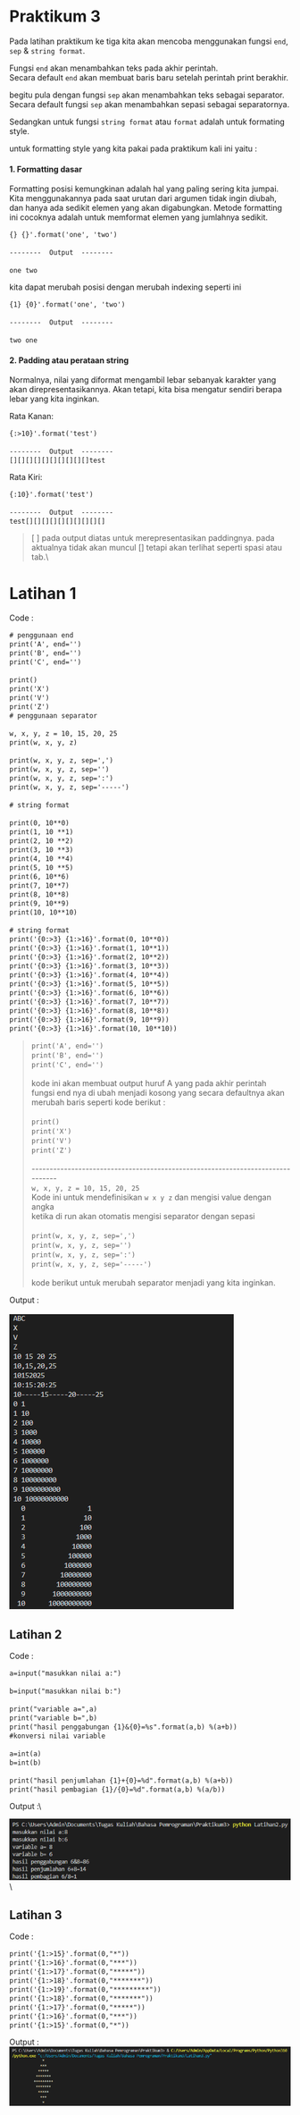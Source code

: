 # Praktikum 3


Pada latihan praktikum ke tiga kita akan mencoba menggunakan fungsi `end`, `sep` & `string format`.

Fungsi `end` akan menambahkan teks pada akhir perintah.\
Secara default `end` akan membuat baris baru setelah perintah print berakhir.

begitu pula dengan fungsi `sep` akan menambahkan teks sebagai separator.\
Secara default fungsi `sep` akan menambahkan sepasi sebagai separatornya.

Sedangkan untuk fungsi `string format` atau `format` adalah untuk formating style.

untuk formatting style yang kita pakai pada praktikum kali ini yaitu :
 
#### 1. Formatting dasar
 Formatting posisi kemungkinan adalah hal yang paling sering kita jumpai. Kita menggunakannya pada saat urutan dari argumen tidak ingin diubah, dan hanya ada sedikit elemen yang akan digabungkan. Metode formatting ini cocoknya adalah untuk memformat elemen yang jumlahnya sedikit.

 ```
 {} {}'.format('one', 'two')

 --------  Output  --------

 one two
 ```

 kita dapat merubah posisi dengan merubah indexing seperti ini 
  ```
 {1} {0}'.format('one', 'two')

 --------  Output  --------

 two one
 ```

#### 2. Padding atau perataan string
 Normalnya, nilai yang diformat mengambil lebar sebanyak karakter yang akan direpresentasikannya. Akan tetapi, kita bisa mengatur sendiri berapa lebar yang kita inginkan.

Rata Kanan:
```
{:>10}'.format('test')

--------  Output  --------
[][][][][][][][][][]test

```

Rata Kiri:
```
{:10}'.format('test')

--------  Output  --------
test[][][][][][][][][][]
```
> [ ] pada output diatas untuk merepresentasikan paddingnya. pada aktualnya tidak akan muncul [] tetapi akan terlihat seperti spasi atau tab.\




# Latihan 1
Code :
```
# penggunaan end
print('A', end='')
print('B', end='')
print('C', end='')

print()
print('X')
print('V')
print('Z')
# penggunaan separator

w, x, y, z = 10, 15, 20, 25
print(w, x, y, z)

print(w, x, y, z, sep=',')
print(w, x, y, z, sep='')
print(w, x, y, z, sep=':')
print(w, x, y, z, sep='-----')

# string format

print(0, 10**0)
print(1, 10 **1)
print(2, 10 **2)
print(3, 10 **3)
print(4, 10 **4)
print(5, 10 **5)
print(6, 10**6)
print(7, 10**7)
print(8, 10**8)
print(9, 10**9)
print(10, 10**10)

# string format
print('{0:>3} {1:>16}'.format(0, 10**0))
print('{0:>3} {1:>16}'.format(1, 10**1))
print('{0:>3} {1:>16}'.format(2, 10**2))
print('{0:>3} {1:>16}'.format(3, 10**3))
print('{0:>3} {1:>16}'.format(4, 10**4))
print('{0:>3} {1:>16}'.format(5, 10**5))
print('{0:>3} {1:>16}'.format(6, 10**6))
print('{0:>3} {1:>16}'.format(7, 10**7))
print('{0:>3} {1:>16}'.format(8, 10**8))
print('{0:>3} {1:>16}'.format(9, 10**9))
print('{0:>3} {1:>16}'.format(10, 10**10))

```
>`print('A', end='')`\
`print('B', end='')`\
`print('C', end='')`\
\
 kode ini akan membuat output huruf A yang pada akhir perintah fungsi end nya di ubah menjadi kosong yang secara defaultnya akan merubah baris seperti kode berikut :\
 \
`print()`\
`print('X')`\
`print('V')`\
`print('Z')`\
\
-------------------------------------------------------------------------------\
`w, x, y, z = 10, 15, 20, 25`\
Kode ini untuk mendefinisikan `w x y z` dan mengisi value dengan angka\
ketika di run akan otomatis mengisi separator dengan sepasi\
\
`print(w, x, y, z, sep=',')`\
`print(w, x, y, z, sep='')`\
`print(w, x, y, z, sep=':')`\
`print(w, x, y, z, sep='-----')`\
\
kode berikut untuk merubah separator menjadi yang kita inginkan.



Output :\
\
!["Output Latihan 1](/Screenshot/SS-output-Lat1.png)



## Latihan 2
Code :
```
a=input("masukkan nilai a:")

b=input("masukkan nilai b:")

print("variable a=",a)
print("variable b=",b)
print("hasil penggabungan {1}&{0}=%s".format(a,b) %(a+b))
#konversi nilai variable

a=int(a)
b=int(b)

print("hasil penjumlahan {1}+{0}=%d".format(a,b) %(a+b))
print("hasil pembagian {1}/{0}=%d".format(a,b) %(a/b))
```

Output :\

![""Output Latihan 2](/Screenshot/SS-output-Lat2.png)\
\



## Latihan 3
Code :
```
print('{1:>15}'.format(0,"*"))
print('{1:>16}'.format(0,"***"))
print('{1:>17}'.format(0,"*****"))
print('{1:>18}'.format(0,"*******"))
print('{1:>19}'.format(0,"*********"))
print('{1:>18}'.format(0,"*******"))
print('{1:>17}'.format(0,"*****"))
print('{1:>16}'.format(0,"***"))
print('{1:>15}'.format(0,"*"))
```
Output : \
!["Output Latihan 3"](/Screenshot/SS-output-Lat3.png)